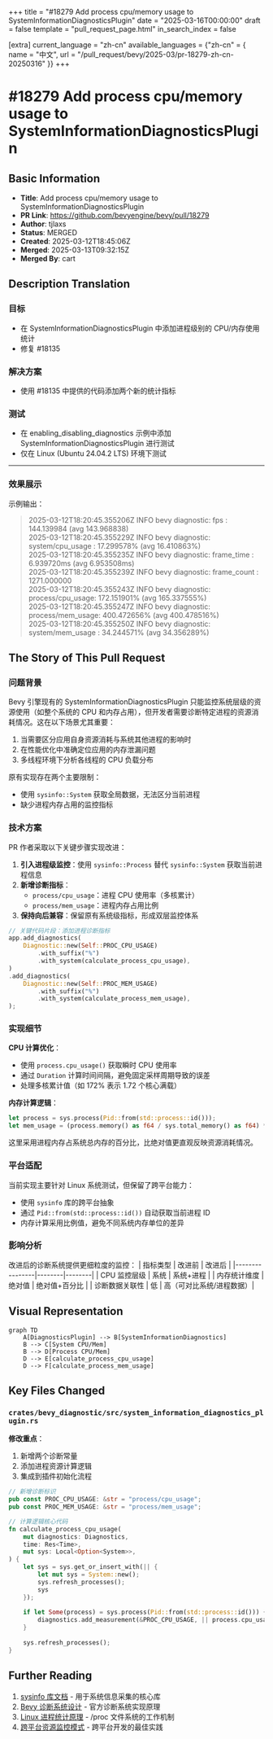 +++
title = "#18279 Add process cpu/memory usage to SystemInformationDiagnosticsPlugin"
date = "2025-03-16T00:00:00"
draft = false
template = "pull_request_page.html"
in_search_index = false

[extra]
current_language = "zh-cn"
available_languages = {"zh-cn" = { name = "中文", url = "/pull_request/bevy/2025-03/pr-18279-zh-cn-20250316" }}
+++

# #18279 Add process cpu/memory usage to SystemInformationDiagnosticsPlugin

## Basic Information
- **Title**: Add process cpu/memory usage to SystemInformationDiagnosticsPlugin
- **PR Link**: https://github.com/bevyengine/bevy/pull/18279
- **Author**: tjlaxs
- **Status**: MERGED
- **Created**: 2025-03-12T18:45:06Z
- **Merged**: 2025-03-13T09:32:15Z
- **Merged By**: cart

## Description Translation
### 目标
- 在 SystemInformationDiagnosticsPlugin 中添加进程级别的 CPU/内存使用统计
- 修复 #18135

### 解决方案
- 使用 #18135 中提供的代码添加两个新的统计指标

### 测试
- 在 enabling_disabling_diagnostics 示例中添加 SystemInformationDiagnosticsPlugin 进行测试
- 仅在 Linux (Ubuntu 24.04.2 LTS) 环境下测试

---

### 效果展示
示例输出：
> 2025-03-12T18:20:45.355206Z  INFO bevy diagnostic: fps              :  144.139984   (avg 143.968838)    
> 2025-03-12T18:20:45.355229Z  INFO bevy diagnostic: system/cpu_usage :   17.299578%  (avg 16.410863%)    
> 2025-03-12T18:20:45.355235Z  INFO bevy diagnostic: frame_time       :    6.939720ms (avg 6.953508ms)    
> 2025-03-12T18:20:45.355239Z  INFO bevy diagnostic: frame_count      : 1271.000000    
> 2025-03-12T18:20:45.355243Z  INFO bevy diagnostic: process/cpu_usage:  172.151901%  (avg 165.337555%)    
> 2025-03-12T18:20:45.355247Z  INFO bevy diagnostic: process/mem_usage:  400.472656%  (avg 400.478516%)    
> 2025-03-12T18:20:45.355250Z  INFO bevy diagnostic: system/mem_usage :   34.244571%  (avg 34.356289%) 

## The Story of This Pull Request

### 问题背景
Bevy 引擎现有的 SystemInformationDiagnosticsPlugin 只能监控系统层级的资源使用（如整个系统的 CPU 和内存占用），但开发者需要诊断特定进程的资源消耗情况。这在以下场景尤其重要：
1. 当需要区分应用自身资源消耗与系统其他进程的影响时
2. 在性能优化中准确定位应用的内存泄漏问题
3. 多线程环境下分析各线程的 CPU 负载分布

原有实现存在两个主要限制：
- 使用 `sysinfo::System` 获取全局数据，无法区分当前进程
- 缺少进程内存占用的监控指标

### 技术方案
PR 作者采取以下关键步骤实现改进：
1. **引入进程级监控**：使用 `sysinfo::Process` 替代 `sysinfo::System` 获取当前进程信息
2. **新增诊断指标**：
   - `process/cpu_usage`：进程 CPU 使用率（多核累计）
   - `process/mem_usage`：进程内存占用比例
3. **保持向后兼容**：保留原有系统级指标，形成双层监控体系

```rust
// 关键代码片段：添加进程诊断指标
app.add_diagnostics(
    Diagnostic::new(Self::PROC_CPU_USAGE)
        .with_suffix("%")
        .with_system(calculate_process_cpu_usage),
)
.add_diagnostics(
    Diagnostic::new(Self::PROC_MEM_USAGE)
        .with_suffix("%")
        .with_system(calculate_process_mem_usage),
);
```

### 实现细节
**CPU 计算优化**：
- 使用 `process.cpu_usage()` 获取瞬时 CPU 使用率
- 通过 `Duration` 计算时间间隔，避免固定采样周期导致的误差
- 处理多核累计值（如 172% 表示 1.72 个核心满载）

**内存计算逻辑**：
```rust
let process = sys.process(Pid::from(std::process::id()));
let mem_usage = (process.memory() as f64 / sys.total_memory() as f64) * 100.0;
```
这里采用进程内存占系统总内存的百分比，比绝对值更直观反映资源消耗情况。

### 平台适配
当前实现主要针对 Linux 系统测试，但保留了跨平台能力：
- 使用 `sysinfo` 库的跨平台抽象
- 通过 `Pid::from(std::process::id())` 自动获取当前进程 ID
- 内存计算采用比例值，避免不同系统内存单位的差异

### 影响分析
改进后的诊断系统提供更细粒度的监控：
| 指标类型       | 改进前 | 改进后 |
|----------------|--------|--------|
| CPU 监控层级   | 系统   | 系统+进程 |
| 内存统计维度   | 绝对值 | 绝对值+百分比 |
| 诊断数据关联性 | 低     | 高（可对比系统/进程数据）|

## Visual Representation

```mermaid
graph TD
    A[DiagnosticsPlugin] --> B[SystemInformationDiagnostics]
    B --> C[System CPU/Mem]
    B --> D[Process CPU/Mem]
    D --> E[calculate_process_cpu_usage]
    D --> F[calculate_process_mem_usage]
```

## Key Files Changed

### `crates/bevy_diagnostic/src/system_information_diagnostics_plugin.rs`
**修改重点**：
1. 新增两个诊断常量
2. 添加进程资源计算逻辑
3. 集成到插件初始化流程

```rust
// 新增诊断标识
pub const PROC_CPU_USAGE: &str = "process/cpu_usage";
pub const PROC_MEM_USAGE: &str = "process/mem_usage";

// 计算逻辑核心代码
fn calculate_process_cpu_usage(
    mut diagnostics: Diagnostics,
    time: Res<Time>,
    mut sys: Local<Option<System>>,
) {
    let sys = sys.get_or_insert_with(|| {
        let mut sys = System::new();
        sys.refresh_processes();
        sys
    });
    
    if let Some(process) = sys.process(Pid::from(std::process::id())) {
        diagnostics.add_measurement(&PROC_CPU_USAGE, || process.cpu_usage() as f64);
    }
    
    sys.refresh_processes();
}
```

## Further Reading
1. [sysinfo 库文档](https://docs.rs/sysinfo/latest/sysinfo/) - 用于系统信息采集的核心库
2. [Bevy 诊断系统设计](https://bevyengine.org/learn/book/development-practices/diagnostics/) - 官方诊断系统实现原理
3. [Linux 进程统计原理](https://man7.org/linux/man-pages/man5/proc.5.html) - /proc 文件系统的工作机制
4. [跨平台资源监控模式](https://en.wikipedia.org/wiki/Cross-platform_software) - 跨平台开发的最佳实践
